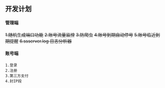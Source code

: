 ## 开发计划
#### 管理端
~~1.随机生成端口功能~~
~~2.账号流量监控~~
~~3.防爬虫~~
~~4.账号到期自动停号~~
~~5.账号临近到期提醒~~
~~6.ssserver.log 日志分析器~~


#### 账号端
```
1.登录
2.注册
3.第三方支付
4.封IP段
```